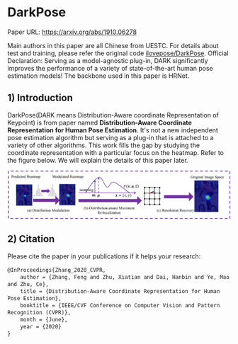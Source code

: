 # DarkPose

Paper URL: https://arxiv.org/abs/1910.06278

Main authors in this paper are all Chinese from UESTC. For details about test and training, please refer the original code [ilovepose/DarkPose](https://github.com/ilovepose/DarkPose). Official Declaration: Serving as a model-agnostic plug-in, DARK significantly improves the performance of a variety of state-of-the-art human pose estimation models! The backbone used in this paper is HRNet.

## 1) Introduction
DarkPose(DARK means Distribution-Aware coordinate Representation of Keypoint) is from paper named **Distribution-Aware Coordinate Representation for Human Pose Estimation**. It's not a new independent pose estimation algorithm but serving as a plug-in that is attached to a variety of other algorithms. This work fills the gap by studying the coordinate representation with a particular focus on the heatmap. Refer to the figure below. We will explain the details of this paper later.

![img1](./materials/DARKPose.png)


## 2) Citation
Please cite the paper in your publications if it helps your research:
```
@InProceedings{Zhang_2020_CVPR,
    author = {Zhang, Feng and Zhu, Xiatian and Dai, Hanbin and Ye, Mao and Zhu, Ce},
    title = {Distribution-Aware Coordinate Representation for Human Pose Estimation},
    booktitle = {IEEE/CVF Conference on Computer Vision and Pattern Recognition (CVPR)},
    month = {June},
    year = {2020}
}
```
